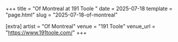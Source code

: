 +++
title = "Of Montreal at 191 Toole "
date = 2025-07-18
template = "page.html"
slug = "2025-07-18-of-montreal"

[extra]
artist = "Of Montreal"
venue = "191 Toole"
venue_url = "https://www.191toole.com/"
+++
